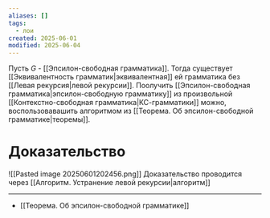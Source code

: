```yaml
---
aliases: []
tags:
  - лои
created: 2025-06-01
modified: 2025-06-04
---
```

Пусть $G$ - [[Эпсилон-свободная грамматика]]. Тогда существует [[Эквивалентность грамматик|эквивалентная]] ей грамматика без [[Левая рекурсия|левой рекурсии]]. Поолучить [[Эпсилон-свободная грамматика|эпсилон-свободную грамматику]] из произвольной [[Контекстно-свободная грамматика|КС-грамматики]] можно, воспользовавашить алгоритмом из [[Теорема. Об эпсилон-свободной грамматике|теоремы]].
# Доказательство
![[Pasted image 20250601202456.png]]
Доказательство проводится через [[Алгоритм. Устранение левой рекурсии|алгоритм]]

---
- [[Теорема. Об эпсилон-свободной грамматике]]
